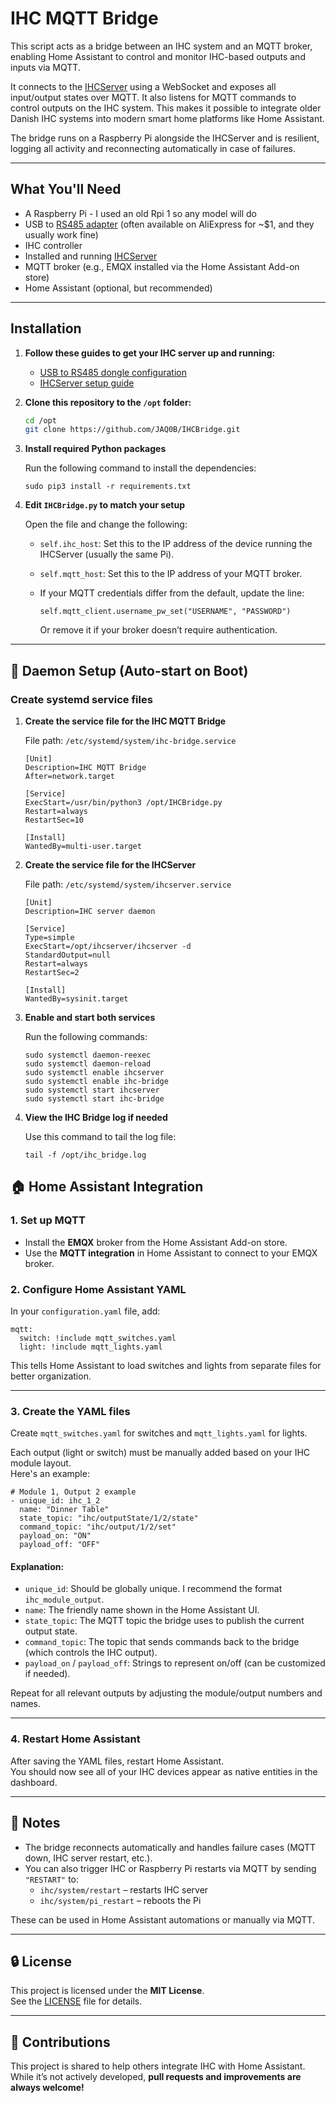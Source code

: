# IHC MQTT Bridge

This script acts as a bridge between an IHC system and an MQTT broker, enabling Home Assistant to control and monitor IHC-based outputs and inputs via MQTT.

It connects to the [IHCServer](https://github.com/priiduonu/ihcclient/blob/main/docs/IHCServer.md) using a WebSocket and exposes all input/output states over MQTT. It also listens for MQTT commands to control outputs on the IHC system. This makes it possible to integrate older Danish IHC systems into modern smart home platforms like Home Assistant.

The bridge runs on a Raspberry Pi alongside the IHCServer and is resilient, logging all activity and reconnecting automatically in case of failures.

---

## What You'll Need

- A Raspberry Pi - I used an old Rpi 1 so any model will do
- USB to [RS485 adapter](https://www.aliexpress.com/item/1005006827649035.html?spm=a2g0o.productlist.main.10.45c56b72v77toq&algo_pvid=5df227f8-8e1a-4aaa-ae29-4907c7606909&algo_exp_id=5df227f8-8e1a-4aaa-ae29-4907c7606909-9&pdp_ext_f=%7B%22order%22%3A%221173%22%2C%22eval%22%3A%221%22%7D&pdp_npi=4%40dis%21USD%215.90%211.89%21%21%2142.30%2113.54%21%40211b619a17476910942673410e0a4b%2112000038431278151%21sea%21DK%211682950224%21X&curPageLogUid=Wak0TUa0ZOqD&utparam-url=scene%3Asearch%7Cquery_from%3A) (often available on AliExpress for ~$1, and they usually work fine)
- IHC controller
- Installed and running [IHCServer](https://github.com/priiduonu/ihcclient/blob/main/docs/IHCServer.md)
- MQTT broker (e.g., EMQX installed via the Home Assistant Add-on store)
- Home Assistant (optional, but recommended)

---

## Installation

1. **Follow these guides to get your IHC server up and running:**
   - [USB to RS485 dongle configuration](https://github.com/priiduonu/ihcclient/blob/main/docs/USBtoRS485.md)
   - [IHCServer setup guide](https://github.com/priiduonu/ihcclient/blob/main/docs/IHCServer.md)


2. **Clone this repository to the `/opt` folder:**

   ```bash
   cd /opt
   git clone https://github.com/JAQ0B/IHCBridge.git


3. **Install required Python packages**

   Run the following command to install the dependencies:

       sudo pip3 install -r requirements.txt

4. **Edit `IHCBridge.py` to match your setup**

   Open the file and change the following:

   - `self.ihc_host`: Set this to the IP address of the device running the IHCServer (usually the same Pi).
   - `self.mqtt_host`: Set this to the IP address of your MQTT broker.
   - If your MQTT credentials differ from the default, update the line:

         self.mqtt_client.username_pw_set("USERNAME", "PASSWORD")

     Or remove it if your broker doesn’t require authentication.

---

## 🔄 Daemon Setup (Auto-start on Boot)

### Create systemd service files

1. **Create the service file for the IHC MQTT Bridge**

   File path: `/etc/systemd/system/ihc-bridge.service`

       [Unit]
       Description=IHC MQTT Bridge
       After=network.target

       [Service]
       ExecStart=/usr/bin/python3 /opt/IHCBridge.py
       Restart=always
       RestartSec=10

       [Install]
       WantedBy=multi-user.target

2. **Create the service file for the IHCServer**

   File path: `/etc/systemd/system/ihcserver.service`

       [Unit]
       Description=IHC server daemon

       [Service]
       Type=simple
       ExecStart=/opt/ihcserver/ihcserver -d
       StandardOutput=null
       Restart=always
       RestartSec=2

       [Install]
       WantedBy=sysinit.target

3. **Enable and start both services**

   Run the following commands:

       sudo systemctl daemon-reexec
       sudo systemctl daemon-reload
       sudo systemctl enable ihcserver
       sudo systemctl enable ihc-bridge
       sudo systemctl start ihcserver
       sudo systemctl start ihc-bridge

4. **View the IHC Bridge log if needed**

   Use this command to tail the log file:

       tail -f /opt/ihc_bridge.log

## 🏠 Home Assistant Integration

### 1. Set up MQTT

- Install the **EMQX** broker from the Home Assistant Add-on store.
- Use the **MQTT integration** in Home Assistant to connect to your EMQX broker.

### 2. Configure Home Assistant YAML

In your `configuration.yaml` file, add:

    mqtt:
      switch: !include mqtt_switches.yaml
      light: !include mqtt_lights.yaml

This tells Home Assistant to load switches and lights from separate files for better organization.

---

### 3. Create the YAML files

Create `mqtt_switches.yaml` for switches and `mqtt_lights.yaml` for lights.

Each output (light or switch) must be manually added based on your IHC module layout.  
Here's an example:

    # Module 1, Output 2 example
    - unique_id: ihc_1_2
      name: "Dinner Table"
      state_topic: "ihc/outputState/1/2/state"
      command_topic: "ihc/output/1/2/set"
      payload_on: "ON"
      payload_off: "OFF"

#### Explanation:

- `unique_id`: Should be globally unique. I recommend the format `ihc_module_output`.
- `name`: The friendly name shown in the Home Assistant UI.
- `state_topic`: The MQTT topic the bridge uses to publish the current output state.
- `command_topic`: The topic that sends commands back to the bridge (which controls the IHC output).
- `payload_on` / `payload_off`: Strings to represent on/off (can be customized if needed).

Repeat for all relevant outputs by adjusting the module/output numbers and names.

---

### 4. Restart Home Assistant

After saving the YAML files, restart Home Assistant.  
You should now see all of your IHC devices appear as native entities in the dashboard.

---

## 📌 Notes

- The bridge reconnects automatically and handles failure cases (MQTT down, IHC server restart, etc.).
- You can also trigger IHC or Raspberry Pi restarts via MQTT by sending `"RESTART"` to:
  - `ihc/system/restart` – restarts IHC server
  - `ihc/system/pi_restart` – reboots the Pi

These can be used in Home Assistant automations or manually via MQTT.

---

## 🔒 License

This project is licensed under the **MIT License**.  
See the [LICENSE](./LICENSE) file for details.

---

## 💬 Contributions

This project is shared to help others integrate IHC with Home Assistant.  
While it’s not actively developed, **pull requests and improvements are always welcome!**
